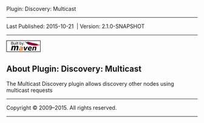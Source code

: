 Plugin: Discovery: Multicast

------------------------------------------------------------------------

<span id="publishDate">Last Published: 2015-10-21</span>  | <span id="projectVersion">Version: 2.1.0-SNAPSHOT</span>

------------------------------------------------------------------------

[![Built by Maven](./images/logos/maven-feather.png)](http://maven.apache.org/ "Built by Maven")

About Plugin: Discovery: Multicast
----------------------------------

The Multicast Discovery plugin allows discovery other nodes using multicast requests

------------------------------------------------------------------------

Copyright © 2009–2015. All rights reserved.

------------------------------------------------------------------------


